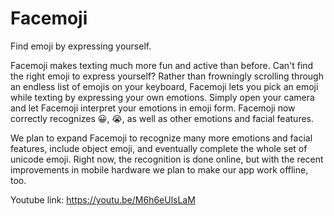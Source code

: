 # Facemoji
Find emoji by expressing yourself.

Facemoji makes texting much more fun and active than before. Can't find the right emoji to express yourself? Rather than frowningly scrolling through an endless list of emojis on your keyboard, Facemoji lets you pick an emoji while texting by expressing your own emotions. Simply open your camera and let Facemoji interpret your emotions in emoji form. Facemoji now correctly recognizes 😀, 😭, as well as other emotions and facial features. 

We plan to expand Facemoji to recognize many more emotions and facial features, include object emoji, and eventually complete the whole set of unicode emoji. Right now, the recognition is done online, but with the recent improvements in mobile hardware we plan to make our app work offline, too.

Youtube link: https://youtu.be/M6h6eUlsLaM

